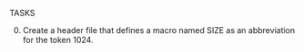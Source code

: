 TASKS

0. Create a header file that defines a macro named SIZE as an abbreviation for the token 1024.
